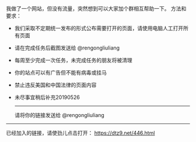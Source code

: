 我做了一个网站，但没有流量，突然想到可以大家加个群相互帮助一下。
方法和要求：

- 我们采取不定期统一发布的形式公布需要打开的页面，请使用电脑人工打开所有页面

- 请在完成任务后截图发送给 @rengongliuliang

- 每周至少完成一次任务，未完成任务的朋友将被清理

- 你的站点可以有广告但不能有病毒或挂马

- 禁止违反美国和中国法律的页面内容

- 未尽事宜稍后补充20190526

  ---

  请将你的链接发送给 @rengongliuliang

---

已经加入的链接，请使劲儿点击打开：
<https://dtz9.net/446.html>
